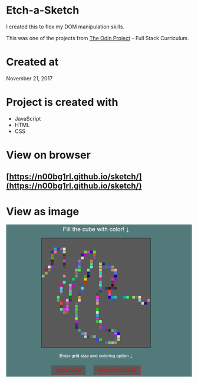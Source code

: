 # Etch-a-Sketch

I created this to flex my DOM manipulation skills.

This was one of the projects from [The Odin Project](https://www.theodinproject.com/home) - Full Stack Curriculum.

# Created at

November 21, 2017

# Project is created with

* JavaScript
* HTML
* CSS

# View on browser

## [https://n00bg1rl.github.io/sketch/](https://n00bg1rl.github.io/sketch/)

# View as image

![github](./assets/github.png)